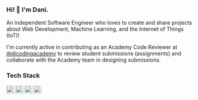 ### Hi! 👋 I'm Dani.

An independent Software Engineer who loves to create and share projects about Web Development, Machine Learning, and the Internet of Things (IoT)! 

I'm currently active in contributing as an Academy Code Reviewer at <a href="https://github.com/dicodingacademy">@dicodingacademy</a> to review student submissions (assignments) and collaborate with the Academy team in designing submissions.

### Tech Stack
  <a href="#"><img align="left" alt="JavaScript" title="JavaScript" width="21px" src="https://upload.wikimedia.org/wikipedia/commons/9/99/Unofficial_JavaScript_logo_2.svg" /></a>
  <a href="https://nodejs.org/"><img align="left" alt="NodeJS" title="NodeJS" width="21px" src="https://seeklogo.com/images/N/nodejs-logo-FBE122E377-seeklogo.com.png" /></a>
  <a href="https://reactjs.org/"><img align="left" alt="React" title="React" width="21px" src="https://cdn.worldvectorlogo.com/logos/react-2.svg" /></a>
  <a href="https://php.net/"><img align="left" alt="React" title="React" width="21px" src="https://cdn.worldvectorlogo.com/logos/php-1.svg" /></a>
  <br>
  <br>
